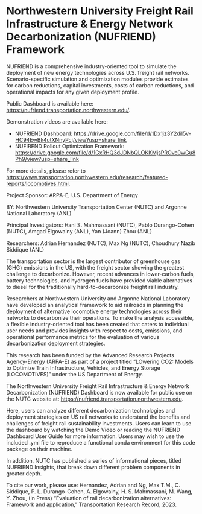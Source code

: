 # Northwestern University Freight Rail Infrastructure & Energy Network Decarbonization (NUFRIEND) Framework
NUFRIEND is a comprehensive industry-oriented tool to simulate the deployment of new energy technologies across U.S. freight rail networks. Scenario-specific simulation and optimization modules provide estimates for carbon reductions, capital investments, costs of carbon reductions, and operational impacts for any given deployment profile.

Public Dashboard is available here: https://nufriend.transportation.northwestern.edu/. 

Demonstration videos are available here:
- NUFRIEND Dashboard: https://drive.google.com/file/d/1Dx1jz3Y2dil5v-HC94EwBk4utXNnyPcj/view?usp=share_link
- NUFIREND Rollout Optimization Framework: https://drive.google.com/file/d/1GxRHQ3dJDNbQLOKKMjsPROvc0wGu8Ph9/view?usp=share_link

For more details, please refer to https://www.transportation.northwestern.edu/research/featured-reports/locomotives.html.

Project Sponsor: ARPA-E, U.S. Department of Energy

BY: Northwestern University Transportation Center (NUTC) and Argonne National Laboratory (ANL)

Principal Investigators: Hani S. Mahmassani (NUTC), Pablo Durango-Cohen (NUTC), Amgad Elgowainy (ANL), Yan (Joann) Zhou (ANL)

Researchers: Adrian Hernandez (NUTC), Max Ng (NUTC), ‪Choudhury Nazib Siddique (ANL)

The transportation sector is the largest contributor of greenhouse gas (GHG) emissions in the US, with the freight sector showing the greatest challenge to decarbonize. However, recent advances in lower-carbon fuels, battery technologies, and hydrogen fuels have provided viable alternatives to diesel for the traditionally hard-to-decarbonize freight rail industry.

Researchers at Northwestern University and Argonne National Laboratory have developed an analytical framework to aid railroads in planning the deployment of alternative locomotive energy technologies across their networks to decarbonize their operations. To make the analysis accessible, a flexible industry-oriented tool has been created that caters to individual user needs and provides insights with respect to costs, emissions, and operational performance metrics for the evaluation of various decarbonization deployment strategies.

This research has been funded by the Advanced Research Projects Agency-Energy (ARPA-E) as part of a project titled “LOwering CO2: Models to Optimize Train Infrastructure, Vehicles, and Energy Storage (LOCOMOTIVES)” under the US Department of Energy.

The Northwestern University Freight Rail Infrastructure & Energy Network Decarbonization (NUFRIEND) Dashboard is now available for public use on the NUTC website at:  https://nufriend.transportation.northwestern.edu.

Here, users can analyze different decarbonization technologies and deployment strategies on US rail networks to understand the benefits and challenges of freight rail sustainability investments. Users can learn to use the dashboard by watching the Demo Video or reading the NUFRIEND Dashboard User Guide for more information. Users may wish to use the included .yml file to reproduce a functional conda environment for this code package on their machine.

In addition, NUTC has published a series of informational pieces, titled NUFRIEND Insights, that break down different problem components in greater depth.

To cite our work, please use:
Hernandez, Adrian and Ng, Max T.M., C. Siddique, P. L. Durango-Cohen, A. Elgowainy, H. S. Mahmassani, M. Wang, Y. Zhou, (In Press) “Evaluation of rail decarbonization alternatives: Framework and application,” Transportation Research Record, 2023.
